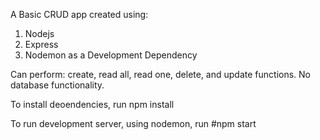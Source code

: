 A Basic CRUD app
created using: 
  1. Nodejs
  2. Express
  3. Nodemon as a Development Dependency

Can perform: create, read all, read one, delete, and update functions. No database functionality.

To install deoendencies, run 
npm install

To run development server, using nodemon, run
#npm start
